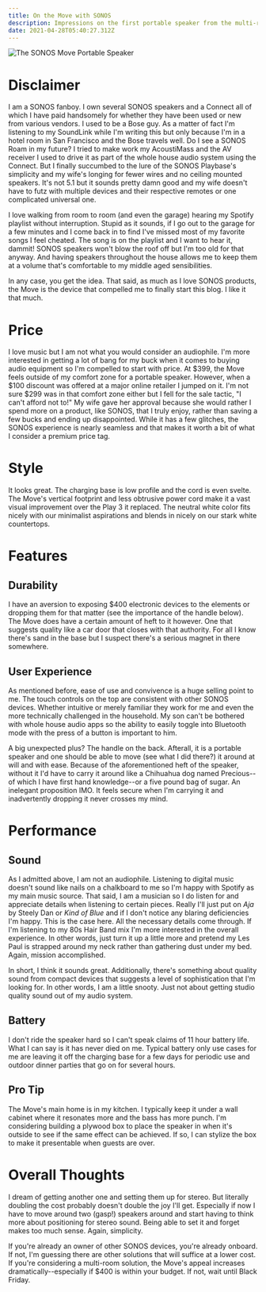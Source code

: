 ```yaml
---
title: On the Move with SONOS
description: Impressions on the first portable speaker from the multi-room audio provider.
date: 2021-04-28T05:40:27.312Z
---
```

![The SONOS Move Portable Speaker](/assets/images/posts/sonos-move-kitchen.jpg "The SONOS Move in its natural habitat.")

# Disclaimer

I am a SONOS fanboy. I own several SONOS speakers and a Connect all of which I have paid handsomely for whether they have been used or new from various vendors. I used to be a Bose guy. As a matter of fact I'm listening to my SoundLink while I'm writing this but only because I'm in a hotel room in San Francisco and the Bose travels well. Do I see a SONOS Roam in my future? I tried to make work my AcoustiMass and the AV receiver I used to drive it as part of the whole house audio system using the Connect. But I finally succumbed to the lure of the SONOS Playbase's simplicity and my wife's longing for fewer wires and no ceiling mounted speakers. It's not 5.1 but it sounds pretty damn good and my wife doesn't have to futz with multiple devices and their respective remotes or one complicated universal one.

I love walking from room to room (and even the garage) hearing my Spotify playlist without interruption. Stupid as it sounds, if I go out to the garage for a few minutes and I come back in to find I've missed most of my favorite songs I feel cheated. The song is on the playlist and I want to hear it, dammit! SONOS speakers won't blow the roof off but I'm too old for that anyway. And having speakers throughout the house allows me to keep them at a volume that's comfortable to my middle aged sensibilities.

In any case, you get the idea. That said, as much as I love SONOS products, the Move is the device that compelled me to finally start this blog. I like it that much.

# Price

I love music but I am not what you would consider an audiophile. I'm more interested in getting a lot of bang for my buck when it comes to buying audio equipment so I'm compelled to start with price. At $399, the Move feels outside of my comfort zone for a portable speaker. However, when a $100 discount was offered at a major online retailer I jumped on it. I'm not sure $299 was in that comfort zone either but I fell for the sale tactic, "I can't afford not to!" My wife gave her approval because she would rather I spend more on a product, like SONOS, that I truly enjoy, rather than saving a few bucks and ending up disappointed. While it has a few glitches, the SONOS experience is nearly seamless and that makes it worth a bit of what I consider a premium price tag.

# Style

It looks great. The charging base is low profile and the cord is even svelte. The Move's vertical footprint and less obtrusive power cord make it a vast visual improvement over the Play 3 it replaced. The neutral white color fits nicely with our minimalist aspirations and blends in nicely on our stark white countertops.

# Features

## Durability

I have an aversion to exposing $400 electronic devices to the elements or dropping them for that matter (see the importance of the handle below). The Move does have a certain amount of heft to it however. One that suggests quality like a car door that closes with that authority. For all I know there's sand in the base but I suspect there's a serious magnet in there somewhere.

## User Experience

As mentioned before, ease of use and convivence is a huge selling point to me. The touch controls on the top are consistent with other SONOS devices. Whether intuitive or merely familiar they work for me and even the more technically challenged in the household. My son can't be bothered with whole house audio apps so the ability to easily toggle into Bluetooth mode with the press of a button is important to him.

A big unexpected plus? The handle on the back. Afterall, it is a portable speaker and one should be able to move (see what I did there?) it around at will and with ease. Because of the aforementioned heft of the speaker, without it I'd have to carry it around like a Chihuahua dog named Precious--of which I have first hand knowledge--or a five pound bag of sugar. An inelegant proposition IMO. It feels secure when I'm carrying it and inadvertently dropping it never crosses my mind.

# Performance

## Sound

As I admitted above, I am not an audiophile. Listening to digital music doesn't sound like nails on a chalkboard to me so I'm happy with Spotify as my main music source. That said, I am a musician so I do listen for and appreciate details when listening to certain pieces. Really I'll just put on *Aja* by Steely Dan or *Kind of Blue* and if I don't notice any blaring deficiencies I'm happy. This is the case here. All the necessary details come through. If I'm listening to my 80s Hair Band mix I'm more interested in the overall experience. In other words, just turn it up a little more and pretend my Les Paul is strapped around my neck rather than gathering dust under my bed. Again, mission accomplished.

In short, I think it sounds great. Additionally, there's something about quality sound from compact devices that suggests a level of sophistication that I'm looking for. In other words, I am a little snooty. Just not about getting studio quality sound out of my audio system.

## Battery

I don't ride the speaker hard so I can't speak claims of 11 hour battery life. What I can say is it has never died on me. Typical battery only use cases for me are leaving it off the charging base for a few days for periodic use and outdoor dinner parties that go on for several hours.

## Pro Tip

The Move's main home is in my kitchen. I typically keep it under a wall cabinet where it resonates more and the bass has more punch. I'm considering building a plywood box to place the speaker in when it's outside to see if the same effect can be achieved. If so, I can stylize the box to make it presentable when guests are over.

# Overall Thoughts

I dream of getting another one and setting them up for stereo. But literally doubling the cost probably doesn't double the joy I'll get. Especially if now I have to move around two (gasp!) speakers around and start having to think more about positioning for stereo sound. Being able to set it and forget makes too much sense. Again, simplicity.

If you're already an owner of other SONOS devices, you're already onboard. If not, I'm guessing there are other solutions that will suffice at a lower cost. If you're considering a multi-room solution, the Move's appeal increases dramatically--especially if $400 is within your budget. If not, wait until Black Friday.